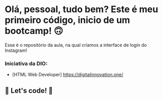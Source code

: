 # Olá, pessoal, tudo bem? Este é meu primeiro código, inicio de um bootcamp! 🙃

Esse é o repositório da aula, na qual criamos a interface de login do Instagram! 

### Iniciativa da DIO:

* [HTML Web Developer] https://digitalinnovation.one/

## 🚀 Let's code! 🚀